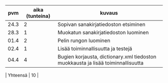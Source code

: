 
| pvm | aika (tunteina) | kuvaus |
| --- | --------------- | ------ |
| 24.3 | 2 | Sopivan sanakirjatiedoston etsiminen |
| 28.3 | 1 | Muokatun sanakirjatiedoston luominen |
| 01.4 | 2 | Pelin rungon luominen |
| 02.4 | 1 | Lisää toiminnallisuutta ja testejä |
| 04.4 | 4 | Bugien korjausta, dictionary.xml tiedoston muokkausta ja lisää toiminnallisuutta |

| Yhteensä | 10 |
